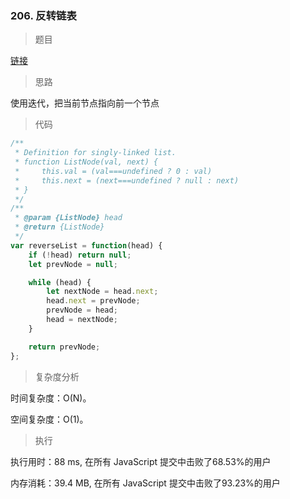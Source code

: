 ### 206. 反转链表

> 题目

[链接](https://leetcode-cn.com/problems/reverse-linked-list/)

> 思路

使用迭代，把当前节点指向前一个节点

> 代码

```js
/**
 * Definition for singly-linked list.
 * function ListNode(val, next) {
 *     this.val = (val===undefined ? 0 : val)
 *     this.next = (next===undefined ? null : next)
 * }
 */
/**
 * @param {ListNode} head
 * @return {ListNode}
 */
var reverseList = function(head) {
    if (!head) return null;
    let prevNode = null;

    while (head) {
        let nextNode = head.next;
        head.next = prevNode;
        prevNode = head;
        head = nextNode;
    }

    return prevNode;
};
```

> 复杂度分析

时间复杂度：O(N)。

空间复杂度：O(1)。

> 执行

执行用时：88 ms, 在所有 JavaScript 提交中击败了68.53%的用户

内存消耗：39.4 MB, 在所有 JavaScript 提交中击败了93.23%的用户
